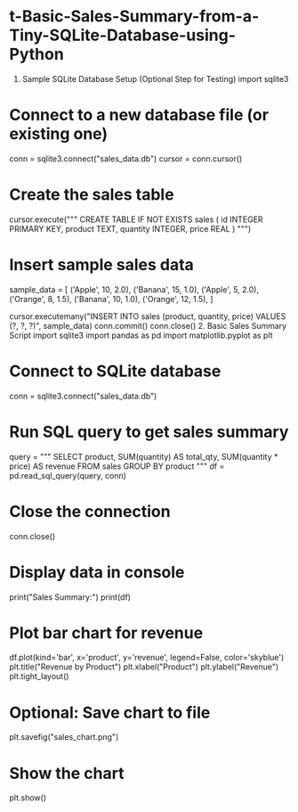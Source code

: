 # t-Basic-Sales-Summary-from-a-Tiny-SQLite-Database-using-Python
1. Sample SQLite Database Setup (Optional Step for Testing)
import sqlite3

# Connect to a new database file (or existing one)
conn = sqlite3.connect("sales_data.db")
cursor = conn.cursor()

# Create the sales table
cursor.execute("""
CREATE TABLE IF NOT EXISTS sales (
    id INTEGER PRIMARY KEY,
    product TEXT,
    quantity INTEGER,
    price REAL
)
""")

# Insert sample sales data
sample_data = [
    ('Apple', 10, 2.0),
    ('Banana', 15, 1.0),
    ('Apple', 5, 2.0),
    ('Orange', 8, 1.5),
    ('Banana', 10, 1.0),
    ('Orange', 12, 1.5),
]

cursor.executemany("INSERT INTO sales (product, quantity, price) VALUES (?, ?, ?)", sample_data)
conn.commit()
conn.close()
2. Basic Sales Summary Script
import sqlite3
import pandas as pd
import matplotlib.pyplot as plt

# Connect to SQLite database
conn = sqlite3.connect("sales_data.db")

# Run SQL query to get sales summary
query = """
SELECT 
    product, 
    SUM(quantity) AS total_qty, 
    SUM(quantity * price) AS revenue 
FROM sales 
GROUP BY product
"""
df = pd.read_sql_query(query, conn)

# Close the connection
conn.close()

# Display data in console
print("Sales Summary:")
print(df)

# Plot bar chart for revenue
df.plot(kind='bar', x='product', y='revenue', legend=False, color='skyblue')
plt.title("Revenue by Product")
plt.xlabel("Product")
plt.ylabel("Revenue")
plt.tight_layout()

# Optional: Save chart to file
plt.savefig("sales_chart.png")

# Show the chart
plt.show()



